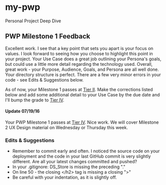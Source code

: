 # my-pwp
Personal Project Deep Dive

## PWP Milestone 1 Feedback
Excellent work. I see that a key point that sets you apart is your focus on values. I look forward to seeing how you choose to highlight this point in your project. Your Use Case does a great job outlining your Persona's goals, but could use a little more detail regarding the technology used. Overall, great work - your Purpose, Audience, Goals, and Persona are all well done. Your directory structure is perfect. There are a few very minor errors in your code - see Edits &amp; Suggestions below.

As of now, your Milestone 1 passes at [Tier II](https://bootcamp-coders.cnm.edu/projects/personal/rubric/). Make the corrections listed below and add some additional detail to your Use Case by the due date and I'll bump the grade to [Tier IV](https://bootcamp-coders.cnm.edu/projects/personal/rubric/).

#### Update 07/19/16
Your PWP Milestone 1 passes at [Tier IV](https://bootcamp-coders.cnm.edu/projects/personal/rubric/). Nice work. We will cover Milestone 2 UX Design material on Wednesday or Thursday this week.

### Edits &amp; Suggestions
- Remember to commit early and often. I noticed the source code on your deployment and the code in your last GitHub commit is very slightly different. Are all your latest changes committed and pushed? 
- In your .gitignore: DS_Store is missing the preceding "."
- On line 50 - the closing &lt;/h2&gt; tag is missing a closing "&gt;"
- Be careful with your indentation, as it is slightly off.
